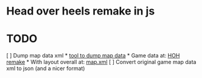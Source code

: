 # Head over heels remake in js



TODO
====

[ ] Dump map data xml
    * [tool to dump map data](https://download-directory.github.io/?url=https%3A%2F%2Fgithub.com%2Fdougmencken%2FHeadOverHeels%2Ftree%2Fmaster%2Fgamedata%2Fmap)
    * Game data at: [HOH remake](https://github.com/dougmencken/HeadOverHeels/tree/master/gamedata/map)
    * With layout overall at: [map.xml](https://github.com/dougmencken/HeadOverHeels/blob/master/gamedata/map/map.xml)
[ ] Convert original game map data xml to json (and a nicer format)
